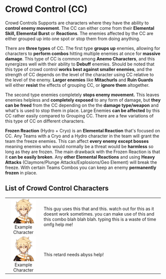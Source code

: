 # Crowd Control \(CC\)

Crowd Controls Supports are characters where they have the ability to **control enemy movement**. The CC can either come from their **Elemental Skill, Elemental Burst** or **Reactions**. The enemies affected by the CC are either grouped up into one spot or stop them from doing anything.  
  
There are **three types** of CC. The first type **groups up** enemies, allowing for characters to **perform combos** hitting multiple enemies at once for **massive damage**. This type of CC is common among **Anemo Characters**, and this synergizes well with their ability to **Debuff** enemies. Should be noted that this type of crowd control **works best against smaller enemies**, and the strength of CC depends on the level of the character using CC relative to the level of the enemy. **Larger enemies** like **Mitachurls** and **Ruin Guards** will either **resist** the effects of grouping CC, or **ignore them** altogether.

The second type enemies completely **stops enemy movement.** This leaves enemies helpless and **completely exposed** to any form of damage, but **they can be freed** from the CC depending on the the **damage type/weapon** and what's is used to stop them in place. Large Enemies **can be affected** by this CC rather easily compared to Grouping CC. There are a few variations of this type of CC on different characters.

**Frozen Reaction** \(Hydro + Cryo\) is an **Elemental Reaction** that's focused on CC. Any Teams with a Cryo and a Hydro character in the team will grant the team the freeze enemies. This can affect **every enemy except bosses** meaning enemies who would normally be a threat would be **harmless** so long as they are frozen. The main drawback with the Frozen Reaction is that it **can be easily broken**. Any **other Elemental Reactions** and using **Heavy Attacks** \(Claymore/Plunge Attacks/Explosions/Geo Element\) will break the freeze. With certain Teams Combos you can keep an enemy **permanently frozen** in place.

## List of **Crowd Control** Characters

|  |  |
| :---: | :--- |
| ![](../../.gitbook/assets/ui_avataricon_aether.png)  Example Character | This guy uses this that and this. watch out for this as it doesnt work sometimes. you can make use of this and this combo blah blah blah. typing this is a waste of time omfg help me! |
| ![](../../.gitbook/assets/ui_avataricon_aether.png)  Example Character | This retard needs abyss help! |

